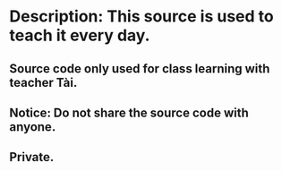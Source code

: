 # Description: This source is used to teach it every day.
## Source code only used for class learning with teacher Tài.
## Notice: Do not share the source code with anyone.
## Private.
